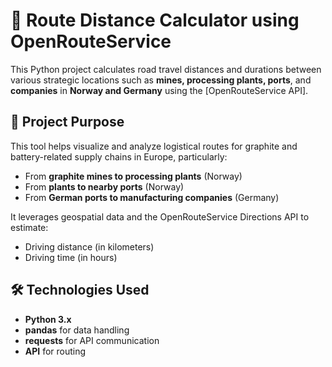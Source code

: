 # 🚗 Route Distance Calculator using OpenRouteService

This Python project calculates road travel distances and durations between various strategic locations such as 
**mines, processing plants, ports**, and **companies** in **Norway and Germany** using the [OpenRouteService API].

## 📌 Project Purpose

This tool helps visualize and analyze logistical routes for graphite and battery-related supply chains in Europe, particularly:

- From **graphite mines to processing plants** (Norway)
- From **plants to nearby ports** (Norway)
- From **German ports to manufacturing companies** (Germany)

It leverages geospatial data and the OpenRouteService Directions API to estimate:

- Driving distance (in kilometers)
- Driving time (in hours)

## 🛠️ Technologies Used

- **Python 3.x**
- **pandas** for data handling
- **requests** for API communication
- **API** for routing
